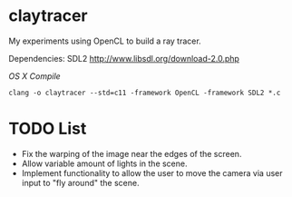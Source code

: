 claytracer
==========

My experiments using OpenCL to build a ray tracer.

Dependencies: SDL2 http://www.libsdl.org/download-2.0.php

*OS X Compile*

    clang -o claytracer --std=c11 -framework OpenCL -framework SDL2 *.c

TODO List
=========

* Fix the warping of the image near the edges of the screen.
* Allow variable amount of lights in the scene.
* Implement functionality to allow the user to move the camera via user input to "fly around" the scene.
